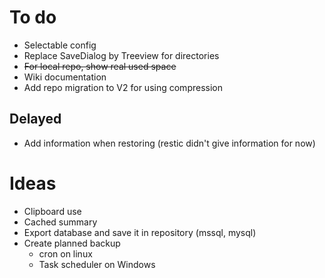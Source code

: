 

# To do

- Selectable config
- Replace SaveDialog by Treeview for directories
- ~~For local repo, show real used space~~
- Wiki documentation
- Add repo migration to V2 for using compression

## Delayed
- Add information when restoring (restic didn't give information for now)

# Ideas 
- Clipboard use
- Cached summary
- Export database and save it in repository (mssql, mysql)
- Create planned backup 
    - cron on linux
    - Task scheduler on Windows

